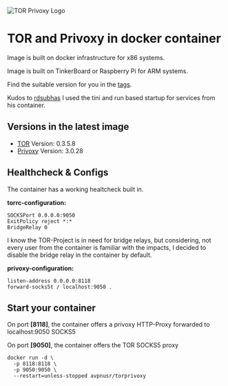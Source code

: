 ![TOR Privoxy Logo](https://www.foxplex.com/components/uploads/VIGfbsoj-tor_proxy_raspberry_splash.png)

**TOR and Privoxy in docker container**
===

Image is built on docker infrastructure for x86 systems.

Image is built on TinkerBoard or Raspberry Pi for ARM systems.

Find the suitable version for you in the [tags](https://hub.docker.com/r/avpnusr/torprivoxy/tags).

Kudos to [rdsubhas](https://hub.docker.com/r/rdsubhas/tor-privoxy-alpine) I used the tini and run based startup for services from his container.

Versions in the latest image
-----
- [TOR](https://www.torproject.org/ "TOR Project Homepage") Version: 0.3.5.8
- [Privoxy](https://www.privoxy.org/ "Privoxy Homepage") Version: 3.0.28

Healthcheck & Configs
-----
The container has a working healtcheck built in.

**torrc-configuration:**
```
SOCKSPort 0.0.0.0:9050
ExitPolicy reject *:*
BridgeRelay 0
```
I know the TOR-Project is in need for bridge relays, but considering, not every user from the container is familiar with the impacts, I decided to disable the bridge relay in the container by default.

**privoxy-configuration:**
```
listen-address 0.0.0.0:8118
forward-socks5t / localhost:9050 .
```

Start your container
-----
On port **[8118]**, the container offers a privoxy HTTP-Proxy forwarded to localhost:9050 SOCKS5

On port **[9050]**, the container offers the TOR SOCKS5 proxy

```
docker run -d \
  -p 8118:8118 \
  -p 9050:9050 \
  --restart=unless-stopped avpnusr/torprivoxy
```
